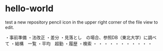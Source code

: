 # hello-world
test a new repository
pencil icon in the upper right corner of the file view to edit.

・事前準備
・法改正
・差分
・見落とし　の場合、参照DB（東北大学）に調べて
・結構　一覧
・平均　超勤
・履歴
・検索
・
・
・
・
・
・
・
・
・
・
・
